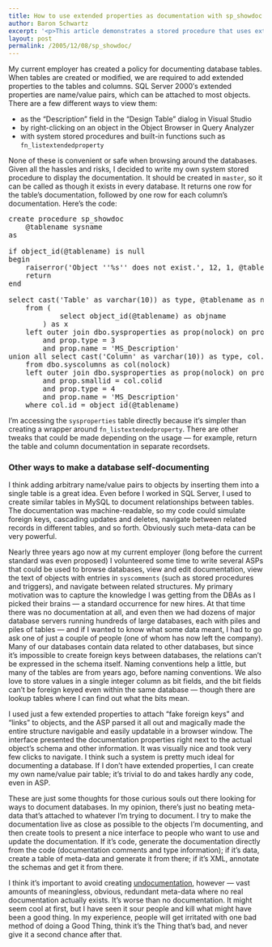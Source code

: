 ```yaml
---
title: How to use extended properties as documentation with sp_showdoc
author: Baron Schwartz
excerpt: '<p>This article demonstrates a stored procedure that uses extended properties to display table and column documentation in Microsoft SQL Server.</p>'
layout: post
permalink: /2005/12/08/sp_showdoc/
---
```

My current employer has created a policy for documenting database tables. When tables are created or modified, we are required to add extended properties to the tables and columns. SQL Server 2000&#8242;s extended properties are name/value pairs, which can be attached to most objects. There are a few different ways to view them:

*   as the &#8220;Description&#8221; field in the &#8220;Design Table&#8221; dialog in Visual Studio
*   by right-clicking on an object in the Object Browser in Query Analyzer
*   with system stored procedures and built-in functions such as `fn_listextendedproperty`

None of these is convenient or safe when browsing around the databases. Given all the hassles and risks, I decided to write my own system stored procedure to display the documentation. It should be created in `master`, so it can be called as though it exists in every database. It returns one row for the table&#8217;s documentation, followed by one row for each column&#8217;s documentation. Here&#8217;s the code:

<pre>create procedure sp_showdoc
    @tablename sysname
as

if object_id(@tablename) is null
begin
    raiserror('Object ''%s'' does not exist.', 12, 1, @tablename)
    return
end

select cast('Table' as varchar(10)) as type, @tablename as name, prop.value as 'documentation'
    from (
            select object_id(@tablename) as objname
        ) as x
    left outer join dbo.sysproperties as prop(nolock) on prop.id = x.objname
		and prop.type = 3
		and prop.name = 'MS_Description'
union all select cast('Column' as varchar(10)) as type, col.name, prop.value
    from dbo.syscolumns as col(nolock)
    left outer join dbo.sysproperties as prop(nolock) on prop.id = col.id
        and prop.smallid = col.colid
        and prop.type = 4
        and prop.name = 'MS_Description'
    where col.id = object_id(@tablename)</pre>

I&#8217;m accessing the `sysproperties` table directly because it&#8217;s simpler than creating a wrapper around `fn_listextendedproperty`. There are other tweaks that could be made depending on the usage &#8212; for example, return the table and column documentation in separate recordsets.

### Other ways to make a database self-documenting

I think adding arbitrary name/value pairs to objects by inserting them into a single table is a great idea. Even before I worked in SQL Server, I used to create similar tables in MySQL to document relationships between tables. The documentation was machine-readable, so my code could simulate foreign keys, cascading updates and deletes, navigate between related records in different tables, and so forth. Obviously such meta-data can be very powerful.

Nearly three years ago now at my current employer (long before the current standard was even proposed) I volunteered some time to write several ASPs that could be used to browse databases, view and edit documentation, view the text of objects with entries in `syscomments` (such as stored procedures and triggers), and navigate between related structures. My primary motivation was to capture the knowledge I was getting from the DBAs as I picked their brains &#8212; a standard occurrence for new hires. At that time there was no documentation at all, and even then we had dozens of major database servers running hundreds of large databases, each with piles and piles of tables &#8212; and if I wanted to know what some data meant, I had to go ask one of just a couple of people (one of whom has now left the company). Many of our databases contain data related to other databases, but since it&#8217;s impossible to create foreign keys between databases, the relations can&#8217;t be expressed in the schema itself. Naming conventions help a little, but many of the tables are from years ago, before naming conventions. We also love to store values in a single integer column as bit fields, and the bit fields can&#8217;t be foreign keyed even within the same database &#8212; though there are lookup tables where I can find out what the bits mean.

I used just a few extended properties to attach &#8220;fake foreign keys&#8221; and &#8220;links&#8221; to objects, and the ASP parsed it all out and magically made the entire structure navigable and easily updatable in a browser window. The interface presented the documentation properties right next to the actual object&#8217;s schema and other information. It was visually nice and took very few clicks to navigate. I think such a system is pretty much ideal for documenting a database. If I don&#8217;t have extended properties, I can create my own name/value pair table; it&#8217;s trivial to do and takes hardly any code, even in ASP.

These are just some thoughts for those curious souls out there looking for ways to document databases. In my opinion, there&#8217;s just no beating meta-data that&#8217;s attached to whatever I&#8217;m trying to document. I try to make the documentation live as close as possible to the objects I&#8217;m documenting, and then create tools to present a nice interface to people who want to use and update the documentation. If it&#8217;s code, generate the documentation directly from the code (documentation comments and type information); if it&#8217;s data, create a table of meta-data and generate it from there; if it&#8217;s XML, annotate the schemas and get it from there.

I think it&#8217;s important to avoid creating [undocumentation][1], however &#8212; vast amounts of meaningless, obvious, redundant meta-data where no real documentation actually exists. It&#8217;s worse than no documentation. It might seem cool at first, but I have seen it sour people and kill what might have been a good thing. In my experience, people will get irritated with one bad method of doing a Good Thing, think it&#8217;s the Thing that&#8217;s bad, and never give it a second chance after that.

 [1]: http://swigartconsulting.blogs.com/tech_blender/2005/07/the_undocumente.html
